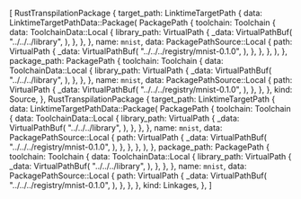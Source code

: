 [
    RustTranspilationPackage {
        target_path: LinktimeTargetPath {
            data: LinktimeTargetPathData::Package(
                PackagePath {
                    toolchain: Toolchain {
                        data: ToolchainData::Local {
                            library_path: VirtualPath {
                                _data: VirtualPathBuf(
                                    "../../../library",
                                ),
                            },
                        },
                    },
                    name: `mnist`,
                    data: PackagePathSource::Local {
                        path: VirtualPath {
                            _data: VirtualPathBuf(
                                "../../../registry/mnist-0.1.0",
                            ),
                        },
                    },
                },
            ),
        },
        package_path: PackagePath {
            toolchain: Toolchain {
                data: ToolchainData::Local {
                    library_path: VirtualPath {
                        _data: VirtualPathBuf(
                            "../../../library",
                        ),
                    },
                },
            },
            name: `mnist`,
            data: PackagePathSource::Local {
                path: VirtualPath {
                    _data: VirtualPathBuf(
                        "../../../registry/mnist-0.1.0",
                    ),
                },
            },
        },
        kind: Source,
    },
    RustTranspilationPackage {
        target_path: LinktimeTargetPath {
            data: LinktimeTargetPathData::Package(
                PackagePath {
                    toolchain: Toolchain {
                        data: ToolchainData::Local {
                            library_path: VirtualPath {
                                _data: VirtualPathBuf(
                                    "../../../library",
                                ),
                            },
                        },
                    },
                    name: `mnist`,
                    data: PackagePathSource::Local {
                        path: VirtualPath {
                            _data: VirtualPathBuf(
                                "../../../registry/mnist-0.1.0",
                            ),
                        },
                    },
                },
            ),
        },
        package_path: PackagePath {
            toolchain: Toolchain {
                data: ToolchainData::Local {
                    library_path: VirtualPath {
                        _data: VirtualPathBuf(
                            "../../../library",
                        ),
                    },
                },
            },
            name: `mnist`,
            data: PackagePathSource::Local {
                path: VirtualPath {
                    _data: VirtualPathBuf(
                        "../../../registry/mnist-0.1.0",
                    ),
                },
            },
        },
        kind: Linkages,
    },
]